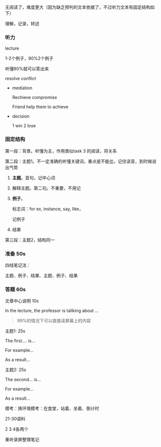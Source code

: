 无阅读了，难度更大（因为缺乏预判的文本依据了，不过听力文本有固定结构如下）

理解，记录，转述



### 听力

lecture

1-2个例子，90%2个例子

听懂80%就可以答出来



resolve conflict

- mediation 

  Rechieve compromise

  Friend help them to achieve

- decision

  1 win 2 lose



### 固定结构

第一段：背景。听懂为主，作用类似task 3 的阅读，将关系

第二段：主题1。不一定准确的听懂关键词，重点是不能怂，记住读音，到时候说出气势

1. **主题**。首句，记中心词

2. 解释主题。第二句。不重要，不用记

3. **例子**。

   标志词：for ex, instance, say, like，

   记例子

4. 结果

第三段：主题2，结构同一



### 准备 50s

四线笔记法：

主题、例子、结果、主题、例子、结果



### 答题 60s

文章中心说明 10s

In the lecture, the professor is tallking about ...

> 99%的情况下可以直接读屏幕上的内容

主题1: 25s

The first.… is...

For example...

As a result...

主题2: 25s

The second... is...

For example...

As a result...



模考：换环境模考：在食堂，站着、坐着、倒计时



21-30语料

2 3 4各两个

重听录屏整理笔记

